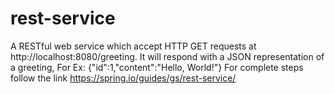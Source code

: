 # rest-service

A RESTful web service which accept HTTP GET requests at http://localhost:8080/greeting.
It will respond with a JSON representation of a greeting, For Ex:
{"id":1,"content":"Hello, World!"}
For complete steps follow the link
https://spring.io/guides/gs/rest-service/
